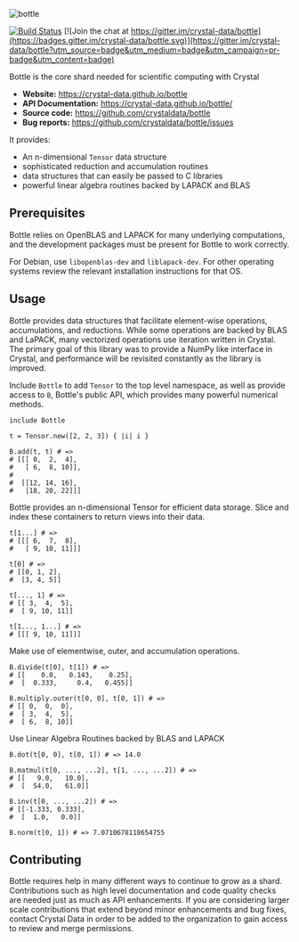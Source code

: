 ![bottle](https://raw.githubusercontent.com/crystal-data/bottle/master/static/bottle_logo.png)

[![Build Status](https://travis-ci.org/crystal-data/bottle.svg?branch=master)](https://travis-ci.org/crystal-data/bottle) [![Join the chat at https://gitter.im/crystal-data/bottle](https://badges.gitter.im/crystal-data/bottle.svg)](https://gitter.im/crystal-data/bottle?utm_source=badge&utm_medium=badge&utm_campaign=pr-badge&utm_content=badge)

Bottle is the core shard needed for scientific computing with Crystal

- **Website:** https://crystal-data.github.io/bottle
- **API Documentation:** https://crystal-data.github.io/bottle/
- **Source code:** https://github.com/crystaldata/bottle
- **Bug reports:** https://github.com/crystaldata/bottle/issues

It provides:

- An n-dimensional `Tensor` data structure
- sophisticated reduction and accumulation routines
- data structures that can easily be passed to C libraries
- powerful linear algebra routines backed by LAPACK and BLAS

## Prerequisites

Bottle relies on OpenBLAS and LAPACK for many underlying computations, and the
development packages must be present for Bottle to work correctly.

For Debian, use `libopenblas-dev` and `liblapack-dev`.  For other operating
systems review the relevant installation instructions for that OS.

## Usage

Bottle provides data structures that facilitate element-wise operations,
accumulations, and reductions.  While some operations are backed by BLAS
and LaPACK, many vectorized operations use iteration written in Crystal.
The primary goal of this library was to provide a NumPy like interface in
Crystal, and performance will be revisited constantly as the library is
improved.

Include `Bottle` to add `Tensor` to the top level namespace,
as well as provide access to `B`, Bottle's public API, which provides many
powerful numerical methods.

```crystal
include Bottle

t = Tensor.new([2, 2, 3]) { |i| i }

B.add(t, t) # =>
# [[[ 0,  2,  4],
#   [ 6,  8, 10]],
#
#  [[12, 14, 16],
#   [18, 20, 22]]]
```

Bottle provides an n-dimensional Tensor for efficient data storage.
Slice and index these containers to return views into their data.

```crystal
t[1...] # =>
# [[[ 6,  7,  8],
#   [ 9, 10, 11]]]

t[0] # =>
# [[0, 1, 2],
#  [3, 4, 5]]

t[..., 1] # =>
# [[ 3,  4,  5],
#  [ 9, 10, 11]]

t[1..., 1...] # =>
# [[[ 9, 10, 11]]]
```

Make use of elementwise, outer, and accumulation operations.

```crystal
B.divide(t[0], t[1]) # =>
# [[    0.0,   0.143,    0.25],
#  [  0.333,     0.4,   0.455]]

B.multiply.outer(t[0, 0], t[0, 1]) # =>
# [[ 0,  0,  0],
#  [ 3,  4,  5],
#  [ 6,  8, 10]]
```

Use Linear Algebra Routines backed by BLAS and LAPACK

```crystal
B.dot(t[0, 0], t[0, 1]) # => 14.0

B.matmul(t[0, ..., ...2], t[1, ..., ...2]) # =>
# [[   9.0,   10.0],
#  [  54.0,   61.0]]

B.inv(t[0, ..., ...2]) # =>
# [[-1.333, 0.333],
#  [  1.0,   0.0]]

B.norm(t[0, 1]) # => 7.0710678118654755
```




Contributing
------------
Bottle requires help in many different ways to continue to grow as a shard.
Contributions such as high level documentation and code quality checks are needed just
as much as API enhancements.  If you are considering larger scale contributions
that extend beyond minor enhancements and bug fixes, contact Crystal Data
in order to be added to the organization to gain access to review and merge
permissions.

